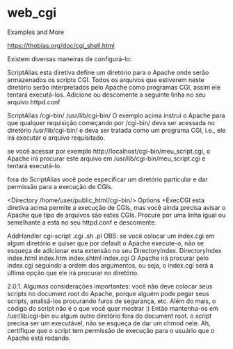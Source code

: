 # web_cgi
Examples and More

https://thobias.org/doc/cgi_shell.html

Existem diversas maneiras de configurá-lo:

ScriptAlias
esta diretiva define um diretório para o Apache onde serão armazenados os scripts CGI. Todos os arquivos que estiverem neste diretório serão interpretados pelo Apache como programas CGI, assim ele tentará executá-los. Adicione ou descomente a seguinte linha no seu arquivo httpd.conf

  ScriptAlias /cgi-bin/ /usr/lib/cgi-bin/ 
O exemplo acima instrui o Apache para que qualquer requisição começando por /cgi-bin/ deva ser acessada no diretório /usr/lib/cgi-bin/ e deva ser tratada como um programa CGI, i.e., ele irá executar o arquivo requisitado.

se você acessar por exemplo http://localhost/cgi-bin/meu_script.cgi, o Apache irá procurar este arquivo em /usr/lib/cgi-bin/meu_script.cgi e tentará executá-lo.

fora do ScriptAlias
você pode especificar um diretório particular e dar permissão para a execução de CGIs.

  <Directory /home/user/public_html/cgi-bin/>
                  Options +ExecCGI
  </Directory>
esta diretiva acima permite a execução de CGIs, mas você ainda precisa avisar o Apache que tipo de arquivos são estes CGIs. Procure por uma linha igual ou semelhante a esta no seu httpd.conf e descomente.

  AddHandler cgi-script .cgi .sh .pl
OBS: se você colocar um index.cgi em algum diretório e quiser que por default o Apache execute-o, não se esqueça de adicionar esta extensão no seu DirectoryIndex.
  <IfModule mod_dir.c>
      DirectoryIndex index.html index.htm index.shtml index.cgi
  </IfModule>
O Apache irá procurar pelo index.cgi seguindo a ordem dos argumentos, ou seja, o index.cgi será a última opção que ele irá procurar no diretório.


2.0.1. Algumas considerações importantes:
você não deve colocar seus scripts no document root do Apache, porque alguém pode pegar seus scripts, analisá-los procurando furos de segurança, etc. Além do mais, o código do script não é o que você quer mostrar :) Então mantenha-os em /usr/lib/cgi-bin ou algum outro diretório fora do document root.
o script precisa ser um executável, não se esqueça de dar um chmod nele. Ah, certifique que o script tem permissão de execução para o usuário que o Apache está rodando.
